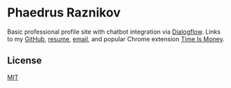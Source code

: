# Phaedrus Raznikov

Basic professional profile site with chatbot integration via [Dialogflow]. Links to my [GitHub], [resume], [email], and popular Chrome extension [Time Is Money].

[dialogflow]: https://dialogflow.com/
[github]: https://github.com/phrazzld
[resume]: http://raznikov.com/images/resume.pdf
[email]: mailto:phraznikov@gmail.com
[time is money]: https://chrome.google.com/webstore/detail/time-is-money/ooppbnomdcjmoepangldchpmjhkeendl

## License

[MIT](https://opensource.org/licenses/MIT)
